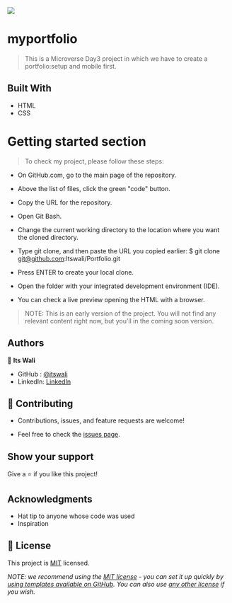 ![](https://img.shields.io/badge/Microverse-blueviolet)
# myportfolio

> This is a Microverse Day3 project in which we have to create a portfolio:setup and mobile first.



## Built With

- HTML
- CSS
 
# Getting started section

> To check my project, please follow these steps:

  - On GitHub.com, go to the main page of the repository.

  - Above the list of files, click the green "code" button.

  - Copy the URL for the repository.

  - Open Git Bash.

  - Change the current working directory to the location     where you want the cloned directory.

  - Type git clone, and then paste the URL you copied earlier: $ git clone git@github.com:Itswali/Portfolio.git

  - Press ENTER to create your local clone.

  - Open the folder with your integrated development environment (IDE).

  - You can check a live preview opening the HTML with a browser.

 > NOTE:
   This is an early version of the project. You will not find any relevant content right now, but you'll in the coming soon version.


## Authors

👤 **Its Wali**

- GitHub  :  [@itswali](https://github.com/Itswali)
- LinkedIn:  [LinkedIn](https://www.linkedin.com/in/wali-muhammad-666040244/)



## 🤝 Contributing

- Contributions, issues, and feature requests are welcome!

- Feel free to check the [issues page](../../issues/).


## Show your support

Give a ⭐️ if you like this project!


## Acknowledgments

- Hat tip to anyone whose code was used
- Inspiration



## 📝 License

This project is [MIT](./LICENSE) licensed.

_NOTE: we recommend using the [MIT license](https://choosealicense.com/licenses/mit/) - you can set it up quickly by [using templates available on GitHub](https://docs.github.com/en/communities/setting-up-your-project-for-healthy-contributions/adding-a-license-to-a-repository). You can also use [any other license](https://choosealicense.com/licenses/) if you wish._
